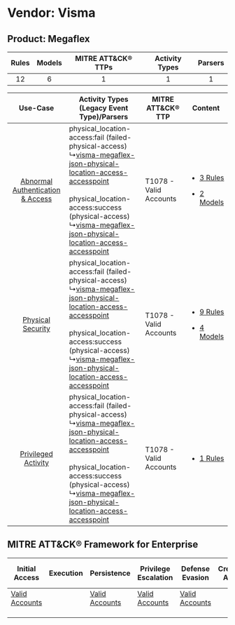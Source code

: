 Vendor: Visma
=============
Product: Megaflex
-----------------
| Rules | Models | MITRE ATT&CK® TTPs | Activity Types | Parsers |
|:-----:|:------:|:------------------:|:--------------:|:-------:|
|  12   |   6    |         1          |       1        |    1    |

|    Use-Case    | Activity Types (Legacy Event Type)/Parsers    | MITRE ATT&CK® TTP          | Content    |
|:----:| ---- | ---- | ---- |
| [Abnormal Authentication & Access](../../../UseCases/uc_abnormal_authentication_&_access.md) |  physical_location-access:fail (failed-physical-access)<br> ↳[visma-megaflex-json-physical-location-access-accesspoint](Ps/pC_vismamegaflexjsonphysicallocationaccessaccesspoint.md)<br><br> physical_location-access:success (physical-access)<br> ↳[visma-megaflex-json-physical-location-access-accesspoint](Ps/pC_vismamegaflexjsonphysicallocationaccessaccesspoint.md)<br> | T1078 - Valid Accounts<br> | [<ul><li>3 Rules</li></ul><ul><li>2 Models</li></ul>](RM/r_m_visma_megaflex_Abnormal_Authentication_&_Access.md) |
|    [Physical Security](../../../UseCases/uc_physical_security.md)    |  physical_location-access:fail (failed-physical-access)<br> ↳[visma-megaflex-json-physical-location-access-accesspoint](Ps/pC_vismamegaflexjsonphysicallocationaccessaccesspoint.md)<br><br> physical_location-access:success (physical-access)<br> ↳[visma-megaflex-json-physical-location-access-accesspoint](Ps/pC_vismamegaflexjsonphysicallocationaccessaccesspoint.md)<br> | T1078 - Valid Accounts<br> | [<ul><li>9 Rules</li></ul><ul><li>4 Models</li></ul>](RM/r_m_visma_megaflex_Physical_Security.md)    |
|    [Privileged Activity](../../../UseCases/uc_privileged_activity.md)    |  physical_location-access:fail (failed-physical-access)<br> ↳[visma-megaflex-json-physical-location-access-accesspoint](Ps/pC_vismamegaflexjsonphysicallocationaccessaccesspoint.md)<br><br> physical_location-access:success (physical-access)<br> ↳[visma-megaflex-json-physical-location-access-accesspoint](Ps/pC_vismamegaflexjsonphysicallocationaccessaccesspoint.md)<br> | T1078 - Valid Accounts<br> | [<ul><li>1 Rules</li></ul>](RM/r_m_visma_megaflex_Privileged_Activity.md)    |

MITRE ATT&CK® Framework for Enterprise
--------------------------------------
| Initial Access                                                      | Execution | Persistence                                                         | Privilege Escalation                                                | Defense Evasion                                                     | Credential Access | Discovery | Lateral Movement | Collection | Command and Control | Exfiltration | Impact |
| ------------------------------------------------------------------- | --------- | ------------------------------------------------------------------- | ------------------------------------------------------------------- | ------------------------------------------------------------------- | ----------------- | --------- | ---------------- | ---------- | ------------------- | ------------ | ------ |
| [Valid Accounts](https://attack.mitre.org/techniques/T1078)<br><br> |           | [Valid Accounts](https://attack.mitre.org/techniques/T1078)<br><br> | [Valid Accounts](https://attack.mitre.org/techniques/T1078)<br><br> | [Valid Accounts](https://attack.mitre.org/techniques/T1078)<br><br> |                   |           |                  |            |                     |              |        |